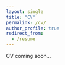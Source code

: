 ```yaml
---
layout: single
title: "CV"
permalink: /cv/
author_profile: true
redirect_from:
  - /resume
---
```


CV coming soon...
